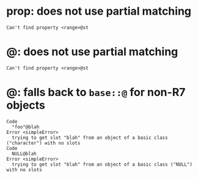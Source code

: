 # prop: does not use partial matching

    Can't find property <range>@st

# @: does not use partial matching

    Can't find property <range>@st

# @: falls back to `base::@` for non-R7 objects

    Code
      "foo"@blah
    Error <simpleError>
      trying to get slot "blah" from an object of a basic class ("character") with no slots
    Code
      NULL@blah
    Error <simpleError>
      trying to get slot "blah" from an object of a basic class ("NULL") with no slots

